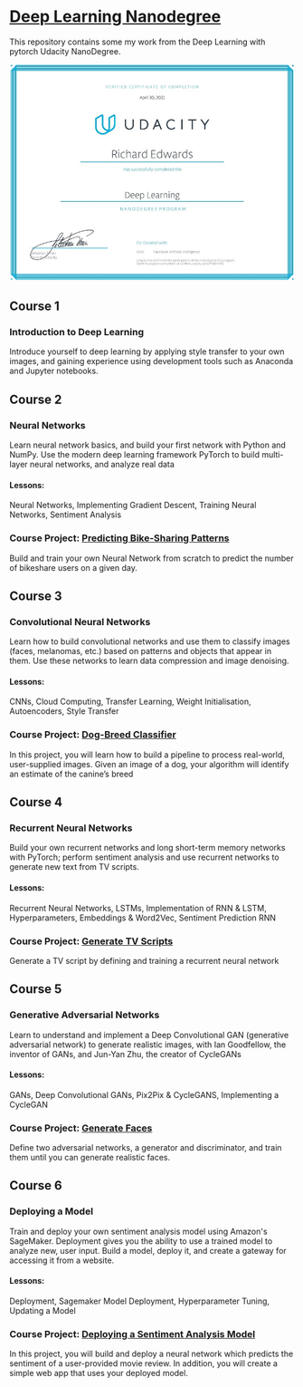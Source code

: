 # [Deep Learning Nanodegree](https://www.udacity.com/school-of-data-science) &nbsp;

This repository contains some my work from the Deep Learning with pytorch Udacity NanoDegree.


![Certificate](certif-2.jpg)


## Course 1

### Introduction to Deep Learning

Introduce yourself to deep learning by applying style transfer to your own images, and gaining experience
using development tools such as Anaconda and Jupyter notebooks.


## Course 2

### Neural Networks

Learn neural network basics, and build your first network with Python and NumPy. Use the modern deep learning framework PyTorch to build multi-layer neural networks, and analyze real data

#### Lessons: 
Neural Networks, Implementing Gradient Descent, Training Neural Networks, Sentiment Analysis

### Course Project: [Predicting Bike-Sharing Patterns](https://github.com/riched158/SQL-nano/tree/main/proj2) &nbsp;
Build and train your own Neural Network from scratch to predict the number of bikeshare users on a given day.

## Course 3

### Convolutional Neural Networks

Learn how to build convolutional networks and use them to classify images (faces, melanomas, etc.) based on patterns and objects that appear in them. Use these networks to learn data compression and image denoising.

#### Lessons: 
CNNs, Cloud Computing, Transfer Learning, Weight Initialisation, Autoencoders, Style Transfer

### Course Project: [Dog-Breed Classifier](https://github.com/riched158/SQL-nano/tree/main/proj2) &nbsp;
In this project, you will learn how to build a pipeline to process real-world, user-supplied images. Given an
image of a dog, your algorithm will identify an estimate of the canine’s breed

## Course 4

### Recurrent Neural Networks

Build your own recurrent networks and long short-term memory networks with PyTorch; perform sentiment analysis and use recurrent networks to generate new text from TV scripts.

#### Lessons: 
Recurrent Neural Networks, LSTMs, Implementation of RNN & LSTM, Hyperparameters, Embeddings & Word2Vec, Sentiment Prediction RNN

### Course Project: [Generate TV Scripts](https://github.com/riched158/SQL-nano/tree/main/proj2) &nbsp;
Generate a TV script by defining and training a recurrent neural network

## Course 5

### Generative Adversarial Networks

Learn to understand and implement a Deep Convolutional GAN (generative adversarial network) to generate realistic images, with Ian Goodfellow, the inventor of GANs, and Jun-Yan Zhu, the creator of CycleGANs

#### Lessons: 
GANs, Deep Convolutional GANs, Pix2Pix & CycleGANS, Implementing a CycleGAN

### Course Project: [Generate Faces](https://github.com/riched158/SQL-nano/tree/main/proj2) &nbsp;
Define two adversarial networks, a generator and discriminator, and train them until you can generate realistic faces.

## Course 6

### Deploying a Model

Train and deploy your own sentiment analysis model using Amazon's SageMaker. Deployment gives you the ability to use a trained model to analyze new, user input. Build a model, deploy it, and create a gateway for accessing it from a website.

#### Lessons: 
Deployment, Sagemaker Model Deployment, Hyperparameter Tuning, Updating a Model

### Course Project: [Deploying a Sentiment Analysis Model](https://github.com/riched158/SQL-nano/tree/main/proj2) &nbsp;
In this project, you will build and deploy a neural network which predicts the sentiment of a user-provided movie review. In addition, you will create a simple web app that uses your deployed model.






